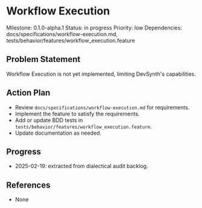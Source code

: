 # Workflow Execution
Milestone: 0.1.0-alpha.1
Status: in progress
Priority: low
Dependencies: docs/specifications/workflow-execution.md, tests/behavior/features/workflow_execution.feature

## Problem Statement
Workflow Execution is not yet implemented, limiting DevSynth's capabilities.


## Action Plan
- Review `docs/specifications/workflow-execution.md` for requirements.
- Implement the feature to satisfy the requirements.
- Add or update BDD tests in `tests/behavior/features/workflow_execution.feature`.
- Update documentation as needed.

## Progress
- 2025-02-19: extracted from dialectical audit backlog.

## References
- None
